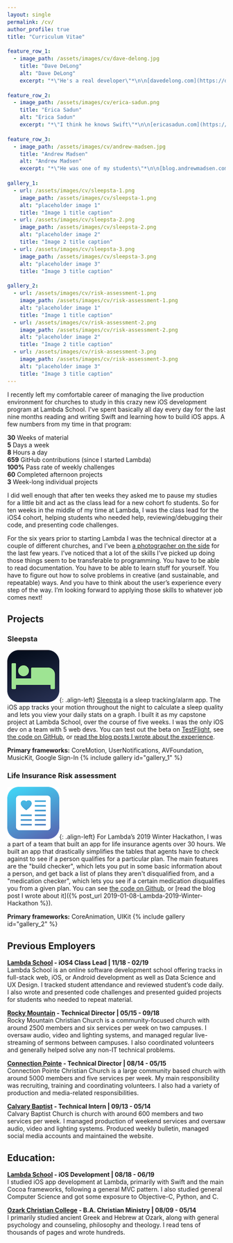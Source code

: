 ```yaml
---
layout: single
permalink: /cv/
author_profile: true
title: "Curriculum Vitae"

feature_row_1:
  - image_path: /assets/images/cv/dave-delong.jpg
    title: "Dave DeLong"
    alt: "Dave DeLong"
    excerpt: "*\"He's a real developer\"*\n\n[davedelong.com](https://davedelong.com/)"

feature_row_2:
  - image_path: /assets/images/cv/erica-sadun.png
    title: "Erica Sadun"
    alt: "Erica Sadun"
    excerpt: "*\"I think he knows Swift\"*\n\n[ericasadun.com](https://ericasadun.com/)"

feature_row_3:
  - image_path: /assets/images/cv/andrew-madsen.jpg
    title: "Andrew Madsen"
    alt: "Andrew Madsen"
    excerpt: "*\"He was one of my students\"*\n\n[blog.andrewmadsen.com](https://blog.andrewmadsen.com/)"

gallery_1:
  - url: /assets/images/cv/sleepsta-1.png
    image_path: /assets/images/cv/sleepsta-1.png
    alt: "placeholder image 1"
    title: "Image 1 title caption"
  - url: /assets/images/cv/sleepsta-2.png
    image_path: /assets/images/cv/sleepsta-2.png
    alt: "placeholder image 2"
    title: "Image 2 title caption"
  - url: /assets/images/cv/sleepsta-3.png
    image_path: /assets/images/cv/sleepsta-3.png
    alt: "placeholder image 3"
    title: "Image 3 title caption"

gallery_2:
  - url: /assets/images/cv/risk-assessment-1.png
    image_path: /assets/images/cv/risk-assessment-1.png
    alt: "placeholder image 1"
    title: "Image 1 title caption"
  - url: /assets/images/cv/risk-assessment-2.png
    image_path: /assets/images/cv/risk-assessment-2.png
    alt: "placeholder image 2"
    title: "Image 2 title caption"
  - url: /assets/images/cv/risk-assessment-3.png
    image_path: /assets/images/cv/risk-assessment-3.png
    alt: "placeholder image 3"
    title: "Image 3 title caption"
---
```


I recently left my comfortable career of managing the live production environment for churches to study in this crazy new iOS development program at Lambda School. I've spent basically all day every day for the last nine months reading and writing Swift and learning how to build iOS apps. A few numbers from my time in that program:

**30** Weeks of material  
**5** Days a week  
**8** Hours a day  
**659** GitHub contributions (since I started Lambda)  
**100%** Pass rate of weekly challenges  
**60** Completed afternoon projects  
**3** Week-long individual projects

I did well enough that after ten weeks they asked me to pause my studies for a little bit and act as the class lead for a new cohort fo students. So for ten weeks in the middle of my time at Lambda, I was the class lead for the iOS4 cohort, helping students who needed help, reviewing/debugging their code, and presenting code challenges.

For the six years prior to starting Lambda I was the technical director at a couple of different churches, and I’ve been [a photographer on the side](http://light-and-lens.com) for the last few years. I’ve noticed that a lot of the skills I’ve picked up doing those things seem to be transferable to programming. You have to be able to read documentation. You have to be able to learn stuff for yourself. You have to figure out how to solve problems in creative (and sustainable, and repeatable)  ways. And you have to think about the user’s experience every step of the way. I’m looking forward to applying those skills to whatever job comes next!

## Projects
### Sleepsta
![image-left](/assets/images/cv/sleepsta-icon.png){: .align-left}
[Sleepsta](https://sleepsta.netlify.com/) is a sleep tracking/alarm app. The iOS app tracks your motion throughout the night to calculate a sleep quality and lets you view your daily stats on a graph. I built it as my capstone project at Lambda School, over the course of five weeks. I was the only iOS dev on a team with 5 web devs. You can test out the beta on [TestFlight](https://testflight.apple.com/join/miVTYutN), see [the code on GitHub](https://github.com/labs11-sleep-track/labs11-sleepTrack-iOS), or [read the blog posts I wrote about the experience](https://dillon-mce.com/tags/#labs).

**Primary frameworks:**
CoreMotion, UserNotifications, AVFoundation, MusicKit, Google Sign-In
{% include gallery id="gallery_1" %}

### Life Insurance Risk assessment
![image-left](/assets/images/cv/risk-assessment-icon.png){: .align-left}
For Lambda’s 2019 Winter Hackathon, I was a part of a team that built an app for life insurance agents over 30 hours. We built an app that drastically simplifies the tables that agents have to check against to see if a person qualifies for a particular plan. The main features are the "build checker", which lets you put in some basic information about a person, and get back a list of plans they aren't disqualified from, and a "medication checker", which lets you see if a certain medication disqualifies you from a given plan. You can see [the code on Github](https://github.com/dillon-mce/winter-hackathon-2019/tree/master/Risk%20Assessment), or [read the blog post I wrote about it]({% post_url 2019-01-08-Lambda-2019-Winter-Hackathon %}).

**Primary frameworks:**
CoreAnimation, UIKit
{% include gallery id="gallery_2" %}

## Previous Employers
**[Lambda School](https://lambdaschool.com/) - iOS4 Class Lead | 11/18 - 02/19**  
Lambda School is an online software development school offering tracks in full-stack web, iOS, or Android development as well as Data Science and UX Design. I tracked student attendance and reviewed student’s code daily. I also wrote and presented code challenges and presented guided projects for students who needed to repeat material.

**[Rocky Mountain](https://rocky.church/) - Technical Director | 05/15 - 09/18**  
Rocky Mountain Christian Church is a community-focused church with around 2500 members and six services per week on two campuses. I oversaw audio, video and lighting systems, and managed regular live- streaming of sermons between campuses. I also coordinated volunteers and generally helped solve any non-IT technical problems.

**[Connection Pointe](https://www.connectionpointe.org/) - Technical Director | 08/14 - 05/15**  
Connection Pointe Christian Church is a large community based church with around 5000 members and five services per week. My main responsibility was recruiting, training and coordinating volunteers. I also had a variety of production and media-related responsibilities.

**[Calvary Baptist](https://www.calvaryjomo.com/) - Technical Intern | 09/13 - 05/14**  
Calvary Baptist Church is church with around 600 members and two services per week. I managed production of weekend services and oversaw audio, video and lighting systems. Produced weekly bulletin, managed social media accounts and maintained the website.

## Education:
**[Lambda School](https://lambdaschool.com/) - iOS Development | 08/18 - 06/19**  
I studied iOS app development at Lambda, primarily with Swift and the main Cocoa frameworks, following a general MVC pattern. I also studied general Computer Science and got some exposure to Objective-C, Python, and C.

**[Ozark Christian College](https://occ.edu/) - B.A. Christian Ministry | 08/09 - 05/14**  
I primarily studied ancient Greek and Hebrew at Ozark, along with general psychology and counseling, philosophy and theology. I read tens of thousands of pages and wrote hundreds.
